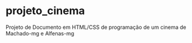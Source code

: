 # projeto_cinema
Projeto de Documento em HTML/CSS de programação de um cinema de Machado-mg e Alfenas-mg 
